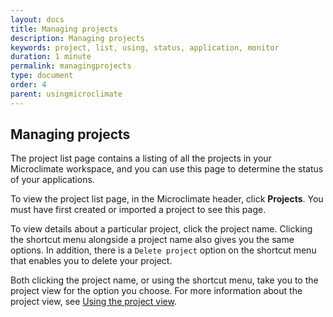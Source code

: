 ```yaml
---
layout: docs
title: Managing projects
description: Managing projects
keywords: project, list, using, status, application, monitor
duration: 1 minute
permalink: managingprojects
type: document
order: 4
parent: usingmicroclimate
---
```


## Managing projects

The project list page contains a listing of all the projects in your Microclimate workspace, and you can use this page to determine the status of your applications.

To view the project list page, in the Microclimate header, click **Projects**. You must have first created or imported a project to see this page.

To view details about a particular project, click the project name. Clicking the shortcut menu alongside a project name also gives you the same options. In addition, there is a `Delete project` option on the shortcut menu that enables you to delete your project.

Both clicking the project name, or using the shortcut menu, take you to the project view for the option you choose. For more information about the project view, see [Using the project view](projectview).
